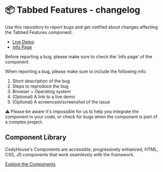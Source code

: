 # 📦 Tabbed Features - changelog

Use this repository to report bugs and get notified about changes affecting the Tabbed Features component.

- [Live Demo](https://codyhouse.co/ds/components/app/tabbed-features)
- [Info Page](https://codyhouse.co/ds/components/info/tabbed-features)

Before reporting a bug, please make sure to check the 'info page' of the component. 

When reporting a bug, please make sure to include the following info:

1. Short description of the bug
2. Steps to reproduce the bug
3. Browser + Operating system
4. (Optional) A link to a live demo
5. (Optional) A screencast/screenshot of the issue

⚠️ Please be aware it's impossible for us to help you integrate the component in your code, or check for bugs when the component is part of a complex project.

## Component Library

CodyHouse's Components are accessible, progressively enhanced, HTML, CSS, JS components that work seamlessly with the framework.

[Explore the Components](https://codyhouse.co/ds/components)
